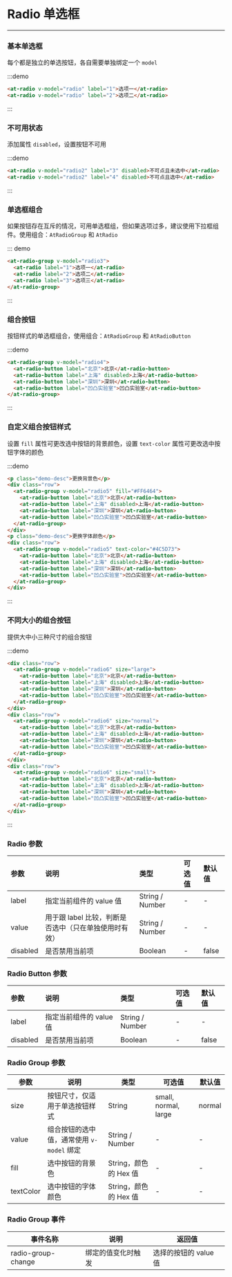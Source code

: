 # Radio 单选框

----

### 基本单选框

每个都是独立的单选按钮，各自需要单独绑定一个 `model`

:::demo
```html
<at-radio v-model="radio" label="1">选项一</at-radio>
<at-radio v-model="radio" label="2">选项二</at-radio>
```
:::

### 不可用状态

添加属性 `disabled`，设置按钮不可用

:::demo
```html
<at-radio v-model="radio2" label="3" disabled>不可点且未选中</at-radio>
<at-radio v-model="radio2" label="4" disabled>不可点且选中</at-radio>
```
:::

### 单选框组合

如果按钮存在互斥的情况，可用单选框组，但如果选项过多，建议使用下拉框组件。使用组合：`AtRadioGroup` 和 `AtRadio`

::: demo
```html
<at-radio-group v-model="radio3">
  <at-radio label="1">选项一</at-radio>
  <at-radio label="2">选项二</at-radio>
  <at-radio label="3">选项三</at-radio>
</at-radio-group>
```
:::


### 组合按钮

按钮样式的单选框组合，使用组合：`AtRadioGroup` 和 `AtRadioButton`

:::demo
```html
<at-radio-group v-model="radio4">
  <at-radio-button label="北京">北京</at-radio-button>
  <at-radio-button label="上海" disabled>上海</at-radio-button>
  <at-radio-button label="深圳">深圳</at-radio-button>
  <at-radio-button label="凹凸实验室">凹凸实验室</at-radio-button>
</at-radio-group>
```
:::

### 自定义组合按钮样式

设置 `fill` 属性可更改选中按钮的背景颜色，设置 `text-color` 属性可更改选中按钮字体的颜色

:::demo
```html
<p class="demo-desc">更换背景色</p>
<div class="row">
  <at-radio-group v-model="radio5" fill="#FF6464">
    <at-radio-button label="北京">北京</at-radio-button>
    <at-radio-button label="上海" disabled>上海</at-radio-button>
    <at-radio-button label="深圳">深圳</at-radio-button>
    <at-radio-button label="凹凸实验室">凹凸实验室</at-radio-button>
  </at-radio-group>
</div>
<p class="demo-desc">更换字体颜色</p>
<div class="row">
  <at-radio-group v-model="radio5" text-color="#4C5D73">
    <at-radio-button label="北京">北京</at-radio-button>
    <at-radio-button label="上海" disabled>上海</at-radio-button>
    <at-radio-button label="深圳">深圳</at-radio-button>
    <at-radio-button label="凹凸实验室">凹凸实验室</at-radio-button>
  </at-radio-group>
</div>
```
:::

### 不同大小的组合按钮

提供大中小三种尺寸的组合按钮

:::demo
```html
<div class="row">
  <at-radio-group v-model="radio6" size="large">
    <at-radio-button label="北京">北京</at-radio-button>
    <at-radio-button label="上海" disabled>上海</at-radio-button>
    <at-radio-button label="深圳">深圳</at-radio-button>
    <at-radio-button label="凹凸实验室">凹凸实验室</at-radio-button>
  </at-radio-group>
</div>
<div class="row">
  <at-radio-group v-model="radio6" size="normal">
    <at-radio-button label="北京">北京</at-radio-button>
    <at-radio-button label="上海" disabled>上海</at-radio-button>
    <at-radio-button label="深圳">深圳</at-radio-button>
    <at-radio-button label="凹凸实验室">凹凸实验室</at-radio-button>
  </at-radio-group>
</div>
<div class="row">
  <at-radio-group v-model="radio6" size="small">
    <at-radio-button label="北京">北京</at-radio-button>
    <at-radio-button label="上海" disabled>上海</at-radio-button>
    <at-radio-button label="深圳">深圳</at-radio-button>
    <at-radio-button label="凹凸实验室">凹凸实验室</at-radio-button>
  </at-radio-group>
</div>
```
:::

### Radio 参数

| 参数      | 说明          | 类型      | 可选值                           | 默认值  |
| :---------- | :-------------- | :---------- | :-----------------------------  | :-------- |
| label | 指定当前组件的 value 值 | String / Number | - | - |
| value | 用于跟 label 比较，判断是否选中（只在单独使用时有效） | String / Number | - | - |
| disabled | 是否禁用当前项 |Boolean | - | false |

### Radio Button 参数

| 参数      | 说明          | 类型      | 可选值                           | 默认值  |
| :---------- | :-------------- | :---------- | :-----------------------------  | :-------- |
| label | 指定当前组件的 value 值 | String / Number | - | - |
| disabled | 是否禁用当前项 |Boolean | - | false |

### Radio Group 参数

| 参数      | 说明          | 类型      | 可选值                           | 默认值  |
|---------- |-------------- |---------- |--------------------------------  |-------- |
| size | 按钮尺寸，仅适用于单选按钮样式 | String | small, normal, large | normal |
| value | 组合按钮的选中值，通常使用 `v-model` 绑定 | String / Number | - | - |
| fill | 选中按钮的背景色 | String，颜色的 Hex 值 | - | - |
| textColor | 选中按钮的字体颜色 | String，颜色的 Hex 值 | - | - |

### Radio Group 事件

| 事件名称      | 说明          | 返回值  |
|---------- |-------------- |---------- |
| radio-group-change | 绑定的值变化时触发 | 选择的按钮的 value 值 |

<style lang="scss" scoped>
  .row + .row {
    margin-top: 8px;
  }
</style>

<script>
  export default {
    data() {
      return {
        radio: '2',
        radio2: '4',
        radio3: '1',
        radio4: '深圳',
        radio5: '深圳',
        radio6: '深圳'
      }
    }
  }
</script>
